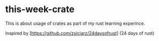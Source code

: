 # this-week-crate

This is about usage of crates as part of my rust learning experince.

Inspired by [https://github.com/zsiciarz/24daysofrust] (24 days of rust)
